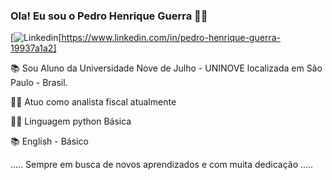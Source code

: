 ### Ola! Eu sou o Pedro Henrique Guerra 🧑‍💻

[![Linkedin](https://img.shields.io/badge/LinkedIn-0077B5?style=for-the-badge&logo=linkedin&logoColor=white)[https://www.linkedin.com/in/pedro-henrique-guerra-19937a1a2]


📚 Sou Aluno da Universidade Nove de Julho - UNINOVE localizada em São Paulo - Brasil.

👨‍💻  Atuo como analista fiscal atualmente

🧑‍💻 Linguagem python Básica

📚 English - Básico

..... Sempre em busca de novos aprendizados e com muita dedicação .....





